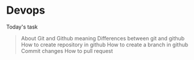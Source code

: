 # Devops
Today's task
>About Git and Github meaning
>Differences between git and github
>How to create repository in github
>How to create a branch in github
>Commit changes
>How to pull request
